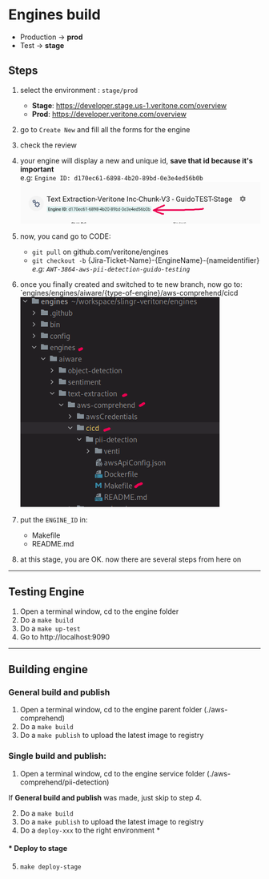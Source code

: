 # Engines build

* Production -> **prod**
* Test -> **stage**

## Steps
1. select the environment : `stage/prod` 
    - **Stage**: https://developer.stage.us-1.veritone.com/overview
    - **Prod**: https://developer.veritone.com/overview

2. go to `Create New` and fill all the forms for the engine

3. check the review 

4. your engine will display a new and unique id, **save that id because it's important**\
e.g: `Engine ID: d170ec61-6898-4b20-89bd-0e3e4ed56b0b`
![](2022-04-25-10-47-10.png)

5. now, you cand go to CODE: 
    - `git pull` on github.com/veritone/engines
    - `git checkout -b` {Jira-Ticket-Name}-{EngineName}-{nameidentifier} \
    *e.g: `AWT-3864-aws-pii-detection-guido-testing`*

6. once you finally created and switched to te new branch, now go to:
`engines/engines/aiware/{type-of-engine}/aws-comprehend/cicd \
![](2022-04-25-11-00-53.png)

7. put the `ENGINE_ID` in:
    - Makefile
    - README.md

8. at this stage, you are OK. now there are several steps from here on

---

## Testing Engine

1. Open a terminal window, cd to the engine folder
2. Do a `make build`
3. Do a `make up-test`
4. Go to http://localhost:9090

---

## Building engine

### General build and publish
1. Open a terminal window, cd to the engine parent folder (./aws-comprehend)
2. Do a `make build`
3. Do a `make publish` to upload the latest image to registry

### Single build and publish:
1. Open a terminal window, cd to the engine service folder (./aws-comprehend/pii-detection)

If **General build and publish** was made, just skip to step 4.

2. Do a `make build`
3. Do a `make publish` to upload the latest image to registry
4. Do a `deploy-xxx` to the right environment *

#### * Deploy to stage
5. `make deploy-stage`
